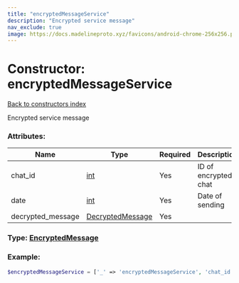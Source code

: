 ```yaml
---
title: "encryptedMessageService"
description: "Encrypted service message"
nav_exclude: true
image: https://docs.madelineproto.xyz/favicons/android-chrome-256x256.png
---
```

# Constructor: encryptedMessageService  
[Back to constructors index](/API_docs/constructors/index.md)



Encrypted service message

### Attributes:

| Name     |    Type       | Required | Description |
|----------|---------------|----------|-------------|
|chat\_id|[int](/API_docs/types/int.md) | Yes|ID of encrypted chat|
|date|[int](/API_docs/types/int.md) | Yes|Date of sending|
|decrypted\_message|[DecryptedMessage](/API_docs/types/DecryptedMessage.md) | Yes|



### Type: [EncryptedMessage](/API_docs/types/EncryptedMessage.md)


### Example:

```php
$encryptedMessageService = ['_' => 'encryptedMessageService', 'chat_id' => int, 'date' => int, 'decrypted_message' => DecryptedMessage];
```  
